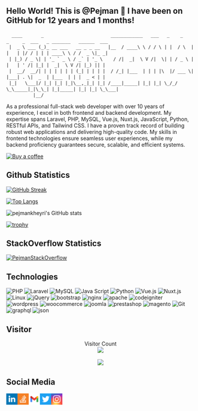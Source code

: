 ## Hello World! This is @Pejman 👋 I have been on GitHub for 12 years and 1 months!

```
  ____       _                         ____________   ___   _    _    _     _  ___   _ _______   ______  ___
 |  _ \ ___ (_)_ __ ___   __ _ _ __   |__  / ____\ \ / / \ | |  / \  | |   | |/ / | | | ____\ \ / /  _ \|_ _|
 | |_) / _ \| | '_ ` _ \ / _` | '_ \    / /|  _|  \ V /|  \| | / _ \ | |   | ' /| |_| |  _|  \ V /| |_) || |
 |  __/  __/| | | | | | | (_| | | | |  / /_| |___  | | | |\  |/ ___ \| |___| . \|  _  | |___  | | |  _ < | |
 |_|   \___|/ |_| |_| |_|\__,_|_| |_| /____|_____| |_| |_| \_/_/   \_\_____|_|\_\_| |_|_____| |_| |_| \_\___|
          |__/
```

As a professional full-stack web developer with over 10 years of experience, I excel in both frontend and backend development. My expertise spans Laravel, PHP, MySQL, Vue.js, Nuxt.js, JavaScript, Python, RESTful APIs, and Tailwind CSS. I have a proven track record of building robust web applications and delivering high-quality code. My skills in frontend technologies ensure seamless user experiences, while my backend proficiency guarantees secure, scalable, and efficient systems.

[![Buy a coffee](https://img.shields.io/badge/Buy-Coffee-green.svg)](https://www.paypal.com/donate/?hosted_button_id=2RYLRF4UY2WNE)

## Github Statistics

[![GitHub Streak](https://streak-stats.demolab.com?user=pejmankheyri&theme=dracula&mode=weekly&card_width=1020)](https://git.io/streak-stats)

[![Top Langs](https://github-readme-stats.vercel.app/api/top-langs/?username=pejmankheyri&theme=radical&layout=compact&card_width=1020)](https://github.com/pejmankheyri/github-readme-stats)

![pejmankheyri's GitHub stats](https://github-readme-stats.vercel.app/api?username=pejmankheyri&show_icons=true&theme=radical&show=reviews,discussions_started,discussions_answered,prs_merged,prs_merged_percentage&line_height=24&card_width=1020)

[![trophy](https://github-profile-trophy.vercel.app/?username=pejmankheyri&theme=onedark&rows=2&column=5&margin-w=120&margin-h=40)](https://github.com/ryo-ma/github-profile-trophy)

## StackOverflow Statistics

[![PejmanStackOverflow](https://github-readme-stackoverflow.vercel.app/?userID=2037129&theme=dark)](https://stackoverflow.com/users/2037129/pejman-kheyri)

## Technologies

<img src="https://img.shields.io/badge/-PHP-777BB4?style=for-the-badge&logo=php&logoColor=white" alt="PHP"> <img src="https://img.shields.io/badge/-Laravel-FF2D20?style=for-the-badge&logo=laravel&logoColor=white" alt="Laravel"> <img src="https://img.shields.io/badge/-MySQL-4479A1?style=for-the-badge&logo=mysql&logoColor=white" alt="MySQL"> <img src="https://img.shields.io/badge/-JavaScript-F7DF1E?style=for-the-badge&logo=javascript&logoColor=white" alt="Java Script"> <img src="https://img.shields.io/badge/-Python-254f72?style=for-the-badge&logo=python&logoColor=white" alt="Python"> <img src="https://img.shields.io/badge/-Vue.js-4FC08D?style=for-the-badge&logo=vue.js&logoColor=white" alt="Vue.js"> <img src="https://img.shields.io/badge/-Nuxt.js-4FC08D?style=for-the-badge&logo=nuxt.js&logoColor=white" alt="Nuxt.js"> <img src="https://img.shields.io/badge/-Linux-000000?style=for-the-badge&logo=linux&logoColor=f5be04" alt="Linux"> <img src="https://img.shields.io/badge/-jquery-0868AB?style=for-the-badge&logo=jquery&logoColor=white" alt="jQuery"> <img src="https://img.shields.io/badge/-bootstrap-7010EF?style=for-the-badge&logo=bootstrap&logoColor=white" alt="bootstrap"> <img src="https://img.shields.io/badge/-nginx-009137?style=for-the-badge&logo=nginx&logoColor=white" alt="nginx"> <img src="https://img.shields.io/badge/-apache-ffffff?style=for-the-badge&logo=apache&logoColor=AD1515" alt="apache"> <img src="https://img.shields.io/badge/-codeigniter-E74122?style=for-the-badge&logo=codeigniter&logoColor=white" alt="codeigniter"> <img src="https://img.shields.io/badge/-wordpress-20739B?style=for-the-badge&logo=wordpress&logoColor=white" alt="wordpress"> <img src="https://img.shields.io/badge/-woocommerce-7B51AD?style=for-the-badge&logo=woocommerce&logoColor=white" alt="woocommerce"> <img src="https://img.shields.io/badge/-joomla-1D629F?style=for-the-badge&logo=joomla&logoColor=white" alt="joomla"> <img src="https://img.shields.io/badge/-prestashop-ffffff?style=for-the-badge&logo=prestashop&logoColor=D00060" alt="prestashop"> <img src="https://img.shields.io/badge/-magento-EA6021?style=for-the-badge&logo=magento&logoColor=white" alt="magento"> <img src="https://img.shields.io/badge/-Git-E94E31?style=for-the-badge&logo=git&logoColor=white" alt="Git"> <img src="https://img.shields.io/badge/-graphql-DA0093?style=for-the-badge&logo=graphql&logoColor=white" alt="graphql"> <img src="https://img.shields.io/badge/-json-ffffff?style=for-the-badge&logo=json&logoColor=131313" alt="json">

## Visitor

<p align="center"> 
  Visitor Count<br>
    <img src="https://profile-counter.glitch.me/pejmankheyri/count.svg" />
</p>

<p align="center">
<img height='150px' src="https://raw.githubusercontent.com/rodrigograca31/rodrigograca31/master/matrix.svg" />
</p>

## Social Media

<a href="https://www.linkedin.com/in/pejmankheyri/"><img align="left" alt="Pejman's LinkedIn" width="30px" src="https://github.com/edent/SuperTinyIcons/blob/master/images/svg/linkedin.svg" /></a><a href="https://stackoverflow.com/users/2037129/pejman-kheyri"><img align="left" alt="Pejman's Stackoverlfow" width="30px" src="https://github.com/edent/SuperTinyIcons/blob/master/images/svg/stackoverflow.svg"/></a><a href="mailto:pejmankheyri@gmail.com"><img align="left" alt="Pejman's Email" width="30px" src="https://github.com/edent/SuperTinyIcons/blob/master/images/svg/gmail.svg" /></a><a href="https://twitter.com/pejmankheyri"><img align="left" alt="Pejman Kheyri - Twitter" width="30px" src="https://github.com/edent/SuperTinyIcons/blob/master/images/svg/twitter.svg" /></a><a href="https://www.instagram.com/pejmankheyri/"><img align="left" alt="Pejman's Instagram" width="30px" src="https://github.com/edent/SuperTinyIcons/blob/master/images/svg/instagram.svg" /></a>
